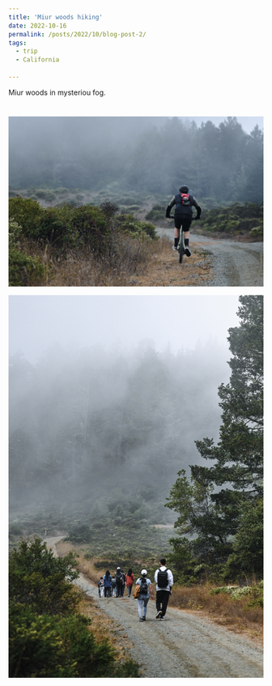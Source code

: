 ```yaml
---
title: 'Miur woods hiking'
date: 2022-10-16
permalink: /posts/2022/10/blog-post-2/
tags:
  - trip
  - California

---
```


Miur woods in mysteriou fog.

# 

![](images/posts/0100.jpg)

![](images/posts/0101.jpg)